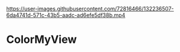 

https://user-images.githubusercontent.com/72816466/132236507-6da4741d-571c-43b5-aadc-ad6efe5df38b.mp4

# ColorMyView
 
